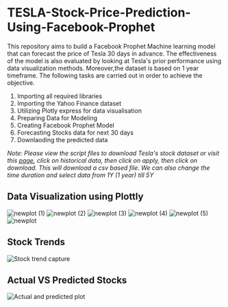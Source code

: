 # TESLA-Stock-Price-Prediction-Using-Facebook-Prophet
This repository aims to build a Facebook Prophet Machine learning model that can forecast the price of Tesla 30 days in advance. The effectiveness of the model is also evaluated by looking at Tesla's prior performance using data visualization methods. Moreover,the dataset is based on 1 year timeframe. The following tasks are carried out in order to achieve the objective.

1. Importing all required libraries
2. Importing the Yahoo Finance dataset
3. Utilizing Plotly express for data visualisation
4. Preparing Data for Modeling
5. Creating Facebook Prophet Model
6. Forecasting Stocks data for next 30 days
7. Downlaoding the predicted data

*Note: Please view the script files to download Tesla's stock dataset or visit this [page](https://finance.yahoo.com/quote/TSLA/), click on historical data, then click on apply, then click on download. This will download a csv based file. We can also change the time duration and select data from 1Y (1 year) till 5Y* 

## Data Visualization using Plottly 
![newplot (1)](https://user-images.githubusercontent.com/65674945/177572356-25d8c13d-e908-4c3b-82c7-e39596f786f7.png)
![newplot (2)](https://user-images.githubusercontent.com/65674945/177572390-64bcc65a-4d48-404b-bf0e-6c5bd34533a9.png)
![newplot (3)](https://user-images.githubusercontent.com/65674945/177572414-db7ceb8e-e9e2-488e-954c-4aff2dd0fd2b.png)
![newplot (4)](https://user-images.githubusercontent.com/65674945/177572445-314bd765-47c7-4702-b617-75b829cc92fc.png)
![newplot (5)](https://user-images.githubusercontent.com/65674945/177572470-dec2f305-2c5e-4bbc-87a3-d68ac1dcde04.png)
![newplot](https://user-images.githubusercontent.com/65674945/177572495-1a0c3f4c-587b-4943-a3bb-9cf0bc1b19fc.png)

## Stock Trends
![Stock trend capture](https://user-images.githubusercontent.com/65674945/177572279-3309b7cd-a378-4313-9dab-fce1c3f6bcd8.PNG)

## Actual VS Predicted Stocks
![Actual and predicted plot](https://user-images.githubusercontent.com/65674945/177572616-3fe5bc47-85e5-4ee5-b548-be17573dd300.PNG)
